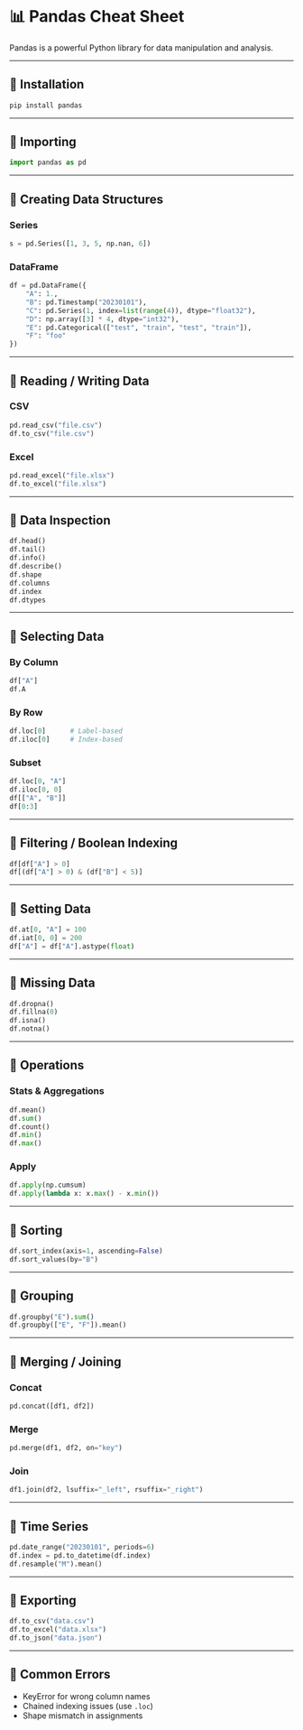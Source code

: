 # 📊 Pandas Cheat Sheet

Pandas is a powerful Python library for data manipulation and analysis.

---

## 🔹 Installation
```bash
pip install pandas
```

---

## 🔹 Importing
```python
import pandas as pd
```

---

## 🔹 Creating Data Structures

### Series
```python
s = pd.Series([1, 3, 5, np.nan, 6])
```

### DataFrame
```python
df = pd.DataFrame({
    "A": 1.,
    "B": pd.Timestamp("20230101"),
    "C": pd.Series(1, index=list(range(4)), dtype="float32"),
    "D": np.array([3] * 4, dtype="int32"),
    "E": pd.Categorical(["test", "train", "test", "train"]),
    "F": "foo"
})
```

---

## 🔹 Reading / Writing Data

### CSV
```python
pd.read_csv("file.csv")
df.to_csv("file.csv")
```

### Excel
```python
pd.read_excel("file.xlsx")
df.to_excel("file.xlsx")
```

---

## 🔹 Data Inspection
```python
df.head()
df.tail()
df.info()
df.describe()
df.shape
df.columns
df.index
df.dtypes
```

---

## 🔹 Selecting Data

### By Column
```python
df["A"]
df.A
```

### By Row
```python
df.loc[0]      # Label-based
df.iloc[0]     # Index-based
```

### Subset
```python
df.loc[0, "A"]
df.iloc[0, 0]
df[["A", "B"]]
df[0:3]
```

---

## 🔹 Filtering / Boolean Indexing
```python
df[df["A"] > 0]
df[(df["A"] > 0) & (df["B"] < 5)]
```

---

## 🔹 Setting Data
```python
df.at[0, "A"] = 100
df.iat[0, 0] = 200
df["A"] = df["A"].astype(float)
```

---

## 🔹 Missing Data
```python
df.dropna()
df.fillna(0)
df.isna()
df.notna()
```

---

## 🔹 Operations

### Stats & Aggregations
```python
df.mean()
df.sum()
df.count()
df.min()
df.max()
```

### Apply
```python
df.apply(np.cumsum)
df.apply(lambda x: x.max() - x.min())
```

---

## 🔹 Sorting
```python
df.sort_index(axis=1, ascending=False)
df.sort_values(by="B")
```

---

## 🔹 Grouping
```python
df.groupby("E").sum()
df.groupby(["E", "F"]).mean()
```

---

## 🔹 Merging / Joining

### Concat
```python
pd.concat([df1, df2])
```

### Merge
```python
pd.merge(df1, df2, on="key")
```

### Join
```python
df1.join(df2, lsuffix="_left", rsuffix="_right")
```

---

## 🔹 Time Series
```python
pd.date_range("20230101", periods=6)
df.index = pd.to_datetime(df.index)
df.resample("M").mean()
```

---

## 🔹 Exporting
```python
df.to_csv("data.csv")
df.to_excel("data.xlsx")
df.to_json("data.json")
```

---

## 🔹 Common Errors
- KeyError for wrong column names
- Chained indexing issues (use `.loc`)
- Shape mismatch in assignments
